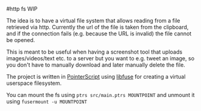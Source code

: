 #http fs
WIP

The idea is to have a virtual file system that allows reading from a file retrieved via http. Currently the url of the file is taken from the clipboard, and if the connection fails (e.g. because the URL is invalid) the file cannot be opened.

This is meant to be useful when having a screenshot tool that uploads images/videos/text etc. to a server but you want to e.g. tweet an image, so you don't have to manually download and later manually delete the file.

The project is written in [PointerScript](https://github.com/M4GNV5/PointerScript) using [libfuse](https://github.com/libfuse/libfuse) for creating a virtual userspace filesystem.

You can mount the fs using `ptrs src/main.ptrs MOUNTPOINT` and unmount it using `fusermount -u MOUNTPOINT`
